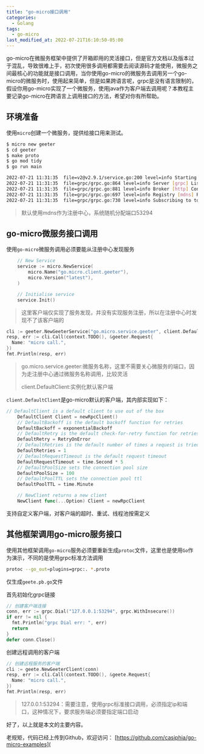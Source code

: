 ```yaml
---
title: "go-micro接口调用"
categories:
  - Golang
tags:
  - go-micro
last_modified_at: 2022-07-21T16:10:50-05:00
---
```


go-micro在微服务框架中提供了开箱即用的灵活接口，但是官方文档以及版本过于混乱，导致很难上手，初次使用很多调用都需要去阅读源码才能使用，微服务之间最核心的功能就是接口调用，当你使用go-micro的微服务去调用另一个go-micro的微服务时，使用起来简单，但是如果跨语言呢，grpc是没有语言限制的，假设你用go-micro实现了一个微服务，使用java作为客户端去调用呢？本教程主要记录go-micro在跨语言上调用接口的方法，希望对你有所帮助。

## 环境准备

使用`micro`创建一个微服务，提供给接口用来测试。

``` bash
$ micro new geeter
$ cd geeter
$ make proto
$ go mod tidy
$ go run main

2022-07-21 11:31:35  file=v2@v2.9.1/service.go:200 level=info Starting [service] go.micro.service.geeter
2022-07-21 11:31:35  file=grpc/grpc.go:864 level=info Server [grpc] Listening on [::]:53294
2022-07-21 11:31:35  file=grpc/grpc.go:881 level=info Broker [http] Connected to 127.0.0.1:53295
2022-07-21 11:31:35  file=grpc/grpc.go:697 level=info Registry [mdns] Registering node: go.micro.service.geeter-12413e0b-a51a-45da-954c-38b99a80d276
2022-07-21 11:31:35  file=grpc/grpc.go:730 level=info Subscribing to topic: go.micro.service.geeter
```

> 默认使用mdns作为注册中心，系统随机分配端口53294

## go-micro微服务接口调用

使用`go-micro`微服务调用必须要能从注册中心发现服务

```go
	// New Service
	service := micro.NewService(
		micro.Name("go.micro.client.geeter"),
		micro.Version("latest"),
	)

	// Initialise service
	service.Init()
```

> 这里客户端仅实现了服务发现，并没有实现服务注册，所以在注册中心时发现不了该客户端的

```go
cli := geeter.NewGeeterService("go.micro.service.geeter", client.DefaultClient)
resp, err := cli.Call(context.TODO(), &geeter.Request{
  Name: "micro call.",
})
fmt.Println(resp, err)
```

> go.micro.service.geeter:微服务名称，这里不需要关心微服务的端口，因为走注册中心通过微服务名称调用，比较灵活
>
> client.DefaultClient:实例化默认客户端

`client.DefaultClient`是go-micro默认的客户端，其内部实现如下：

``` go
// DefaultClient is a default client to use out of the box
	DefaultClient Client = newRpcClient()
	// DefaultBackoff is the default backoff function for retries
	DefaultBackoff = exponentialBackoff
	// DefaultRetry is the default check-for-retry function for retries
	DefaultRetry = RetryOnError
	// DefaultRetries is the default number of times a request is tried
	DefaultRetries = 1
	// DefaultRequestTimeout is the default request timeout
	DefaultRequestTimeout = time.Second * 5
	// DefaultPoolSize sets the connection pool size
	DefaultPoolSize = 100
	// DefaultPoolTTL sets the connection pool ttl
	DefaultPoolTTL = time.Minute

	// NewClient returns a new client
	NewClient func(...Option) Client = newRpcClient
```

支持自定义客户端，对客户端的超时、重试、线程池按需定义

## 其他框架调用go-micro服务接口

使用其他框架调用`go-micro`服务必须要重新生成`protoc`文件，这里也是使用`Go`作为演示，不同的是使用grpc标准方法调用

``` bash
protoc --go_out=plugins=grpc:. *.proto 
```

仅生成`geete.pb.go`文件

首先初始化grpc链接

```go
// 创建客户端连接
conn, err := grpc.Dial("127.0.0.1:53294", grpc.WithInsecure())
if err != nil {
  fmt.Println("grpc Dial err: ", err)
  return
}
defer conn.Close()
```

创建远程调用的客户端

``` go
// 创建远程服务的客户端
cli := geete.NewGeeterClient(conn)
resp, err := cli.Call(context.TODO(), &geete.Request{
  Name: "micro call.",
})
fmt.Println(resp, err)
```

> 127.0.0.1:53294：需要注意，使用grpc标准接口调用，必须指定ip和端口，这种情况下，要求服务端必须要指定端口启动

好了，以上就是本文的主要内容。

老规矩，代码已经上传到Github，欢迎访问： [https://github.com/casiphia/go-micro-examples](